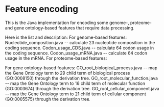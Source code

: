 # Feature encoding
This is the Java implementation for encoding some genome-, proteome- and gene ontology-based features that require data processing.

Here is the list and description:
  For genome-based features:
    Nucleotide_composition.java -- calculate 23 nucleotide composition in the coding sequence.
    Codon_usage_CDS.java -- calculate 64 codon usage in the coding sequence.
    Codon_usage_mRNA.java -- calculate 64 codon usage in the mRNA.
  For proteome-based features:
  
  For gene ontology-based features:
    GO_root_biological_process.java -- map the Gene Ontology term to 29 child term of biological process (GO:0008150) through the derivation tree.
    GO_root_molecular_function.java -- map the Gene Ontology term to 16 child term of molecular function (GO:0003674) through the derivation tree.
    GO_root_cellular_component.java -- map the Gene Ontology term to 21 child term of cellular component (GO:0005575) through the derivation tree.

